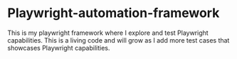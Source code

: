 # Playwright-automation-framework

This is my playwright framework where I explore and test Playwright capabilities. This is a living code and will grow as I add more test cases that showcases Playwright capabilities.
